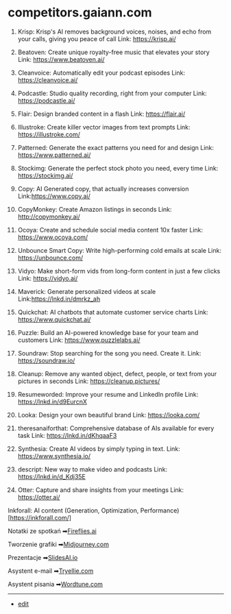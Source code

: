 # competitors.gaiann.com



1. Krisp: Krisp's AI removes background voices, noises, and echo from your calls, giving you peace of call
Link: https://krisp.ai/

2. Beatoven: Create unique royalty-free music that elevates your story
Link: https://www.beatoven.ai/

3. Cleanvoice: Automatically edit your podcast episodes
Link: https://cleanvoice.ai/

4. Podcastle: Studio quality recording, right from your computer
Link: https://podcastle.ai/

5. Flair: Design branded content in a flash
Link: https://flair.ai/

6. Illustroke: Create killer vector images from text prompts
Link: https://illustroke.com/

7. Patterned: Generate the exact patterns you need for and design
Link: https://www.patterned.ai/

8. Stockimg: Generate the perfect stock photo you need, every time
Link: https://stockimg.ai/

9. Copy: AI Generated copy, that actually increases conversion
Link:https://www.copy.ai/

10. CopyMonkey: Create Amazon listings in seconds
Link: http://copymonkey.ai/

11. Ocoya: Create and schedule social media content 10x faster
Link: https://www.ocoya.com/

12. Unbounce Smart Copy: Write high-performing cold emails at scale
Link: https://unbounce.com/

13. Vidyo: Make short-form vids from long-form content in just a few clicks
Link: https://vidyo.ai/

14. Maverick: Generate personalized videos at scale
Link:https://lnkd.in/dmrkz_ah

15. Quickchat: AI chatbots that automate customer service charts
Link: https://www.quickchat.ai/

16. Puzzle: Build an AI-powered knowledge base for your team and customers
Link: https://www.puzzlelabs.ai/

17. Soundraw: Stop searching for the song you need. Create it.
Link: https://soundraw.io/

18. Cleanup: Remove any wanted object, defect, people, or text from your pictures in seconds
Link: https://cleanup.pictures/

19. Resumeworded: Improve your resume and LinkedIn profile
Link: https://lnkd.in/d9EurcnX

20. Looka: Design your own beautiful brand
Link: https://looka.com/

21. theresanaiforthat: Comprehensive database of AIs available for every task
Link: https://lnkd.in/dKhqaaF3

22. Synthesia: Create AI videos by simply typing in text.
Link: https://www.synthesia.io/

23. descript: New way to make video and podcasts
Link: https://lnkd.in/d_Kdj35E

24. Otter: Capture and share insights from your meetings
Link: https://otter.ai/

Inkforall: AI content (Generation, Optimization, Performance) [https://inkforall.com/]


   
Notatki ze spotkań ➡[Fireflies.ai](http://Fireflies.ai)  

Tworzenie grafiki ➡[Midjourney.com](http://Midjourney.com)  

Prezentacje ➡[SlidesAI.io](http://SlidesAI.io)  

Asystent e-mail ➡[Tryellie.com](http://Tryellie.com)  

Asystent pisania ➡[Wordtune.com](http://Wordtune.com)


---
+ [edit](https://github.com/gaiann/competitors/edit/main/README.md)
